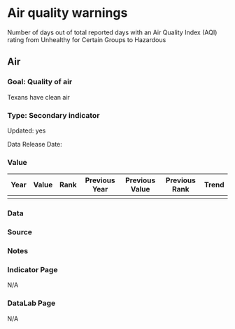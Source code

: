 # Air quality warnings
Number of days out of total reported days with an Air Quality Index (AQI) rating from Unhealthy for Certain Groups to Hazardous
## Air
### Goal: Quality of air
Texans have clean air
### Type: Secondary indicator
Updated: yes
Data Release Date: 

### Value

| Year      |  Value      | Rank        | Previous Year | Previous Value | Previous Rank | Trend | 
| ----------- | ----------- | ----------- | ----------- | ----------- | ----------- | -----------|
|             |             |             |             |             |             |            |

### Data

### Source

### Notes


### Indicator Page

N/A

### DataLab Page

N/A
